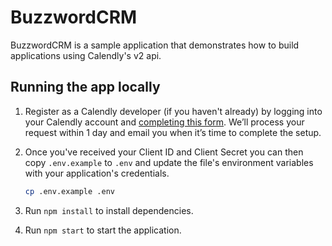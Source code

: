 # BuzzwordCRM

BuzzwordCRM is a sample application that demonstrates how to build applications using Calendly's v2 api.

## Running the app locally

1. Register as a Calendly developer (if you haven't already) by logging into your Calendly account and [completing this form](https://calendlyquestions.typeform.com/to/ys5GCq). We’ll process your request within 1 day and email you when it’s time to complete the setup.
1. Once you've received your Client ID and Client Secret you can then copy `.env.example` to `.env` and update the file's environment variables with your application's credentials.

   ```bash
   cp .env.example .env
   ```

1. Run `npm install` to install dependencies.
1. Run `npm start` to start the application.
